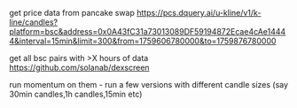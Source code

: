 

get price data from pancake swap
https://pcs.dquery.ai/u-kline/v1/k-line/candles?platform=bsc&address=0x0A43fC31a73013089DF59194872Ecae4cAe14444&interval=15min&limit=300&from=1759606780000&to=1759876780000

get all bsc pairs with >X hours of data
https://github.com/solanab/dexscreen

run momentum on them - run a few versions with different candle sizes (say 30min candles,1h candles,15min etc)